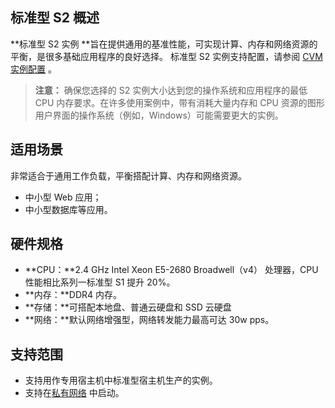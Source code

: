## 标准型 S2 概述
**标准型 S2 实例 **旨在提供通用的基准性能，可实现计算、内存和网络资源的平衡，是很多基础应用程序的良好选择。
标准型 S2 实例支持配置，请参阅 [CVM 实例配置](/doc/product/213/2177) 。
>**注意：**
>确保您选择的 S2 实例大小达到您的操作系统和应用程序的最低 CPU 内存要求。在许多使用案例中，带有消耗大量内存和 CPU 资源的图形用户界面的操作系统（例如，Windows）可能需要更大的实例。

## 适用场景
非常适合于通用工作负载，平衡搭配计算、内存和网络资源。
- 中小型 Web 应用；
- 中小型数据库等应用。

## 硬件规格
- **CPU：**2.4 GHz Intel Xeon E5-2680 Broadwell（v4） 处理器，CPU性能相比系列一标准型 S1 提升 20%。
- **内存：**DDR4 内存。
- **存储：**可搭配本地盘、普通云硬盘和 SSD 云硬盘
- **网络：**默认网络增强型，网络转发能力最高可达 30w pps。

## 支持范围
- 支持用作专用宿主机中标准型宿主机生产的实例。
- 支持在[私有网络](/doc/product/213/5227) 中启动。





